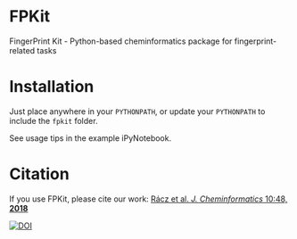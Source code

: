 # FPKit
FingerPrint Kit - Python-based cheminformatics package for fingerprint-related tasks

# Installation
Just place anywhere in your `PYTHONPATH`, or update your `PYTHONPATH` to include the `fpkit` folder.

See usage tips in the example iPyNotebook.

# Citation

If you use FPKit, please cite our work: [Rácz et al. _J. Cheminformatics_ 10:48, **2018**](https://jcheminf.biomedcentral.com/articles/10.1186/s13321-018-0302-y)



[![DOI](https://zenodo.org/badge/129404304.svg)](https://zenodo.org/badge/latestdoi/129404304)
